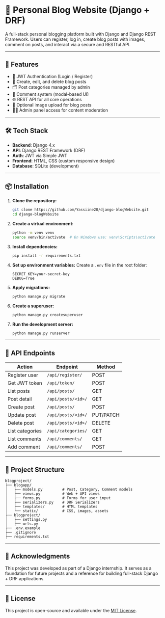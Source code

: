 
# 📰 Personal Blog Website (Django + DRF)

A full-stack personal blogging platform built with Django and Django REST Framework. Users can register, log in, create blog posts with images, comment on posts, and interact via a secure and RESTful API.

---

## 🚀 Features

- 🔐 JWT Authentication (Login / Register)
- 📝 Create, edit, and delete blog posts
- 🗂️ Post categories managed by admin
- 💬 Comment system (modal-based UI)
- 🌐 REST API for all core operations
- 📸 Optional image upload for blog posts
- 🧑‍💼 Admin panel access for content moderation

---

## 🛠️ Tech Stack

- **Backend**: Django 4.x
- **API**: Django REST Framework (DRF)
- **Auth**: JWT via Simple JWT
- **Frontend**: HTML, CSS (custom responsive design)
- **Database**: SQLite (development)

---

## 📦 Installation

1. **Clone the repository:**
   ```bash
   git clone https://github.com/Yassiine20/django-blogWebsite.git
   cd django-blogWebsite
   ```

2. **Create a virtual environment:**
   ```bash
   python -m venv venv
   source venv/bin/activate  # On Windows use: venv\Scripts\activate
   ```

3. **Install dependencies:**
   ```bash
   pip install -r requirements.txt
   ```

4. **Set up environment variables:**
   Create a `.env` file in the root folder:
   ```
   SECRET_KEY=your-secret-key
   DEBUG=True
   ```

5. **Apply migrations:**
   ```bash
   python manage.py migrate
   ```

6. **Create a superuser:**
   ```bash
   python manage.py createsuperuser
   ```

7. **Run the development server:**
   ```bash
   python manage.py runserver
   ```

---

## 🔗 API Endpoints

| Action            | Endpoint                 | Method |
|-------------------|--------------------------|--------|
| Register user     | `/api/register/`         | POST   |
| Get JWT token     | `/api/token/`            | POST   |
| List posts        | `/api/posts/`            | GET    |
| Post detail       | `/api/posts/<id>/`       | GET    |
| Create post       | `/api/posts/`            | POST   |
| Update post       | `/api/posts/<id>/`       | PUT/PATCH |
| Delete post       | `/api/posts/<id>/`       | DELETE |
| List categories   | `/api/categories/`       | GET    |
| List comments     | `/api/comments/`         | GET    |
| Add comment       | `/api/comments/`         | POST   |

---

## 📁 Project Structure

```
blogproject/
├── blogapp/
│   ├── models.py         # Post, Category, Comment models
│   ├── views.py          # Web + API views
│   ├── forms.py          # Forms for user input
│   ├── serializers.py    # DRF Serializers
│   ├── templates/        # HTML templates
│   └── static/           # CSS, images, assets
├── blogproject/
│   ├── settings.py
│   ├── urls.py
├── .env.example
├── .gitignore
├── requirements.txt
```

---

## 🙌 Acknowledgments

This project was developed as part of a Django internship. It serves as a foundation for future projects and a reference for building full-stack Django + DRF applications.

---

## 📃 License

This project is open-source and available under the [MIT License](LICENSE).
